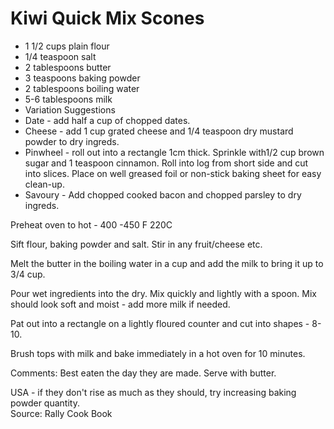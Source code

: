 # Kiwi Quick Mix Scones

* 1 1/2 cups plain flour
* 1/4 teaspoon salt
* 2 tablespoons butter
* 3 teaspoons baking powder
* 2 tablespoons boiling water
* 5-6 tablespoons milk 
* Variation Suggestions
* Date - add half a cup of chopped dates.
* Cheese - add 1 cup grated cheese and 1/4 teaspoon dry mustard powder to dry ingreds.
* Pinwheel - roll out into a rectangle 1cm thick.  Sprinkle with1/2 cup brown sugar and 1 teaspoon cinnamon.  Roll into log from short side and cut into slices.  Place on well greased foil or non-stick baking sheet for easy clean-up.
* Savoury - Add chopped cooked bacon and chopped parsley to dry ingreds.

Preheat oven to hot - 400 -450 F  220C

Sift flour, baking powder and salt.  Stir in any fruit/cheese etc.   

Melt the butter in the boiling water in  a cup and add the milk to bring it up to 3/4 cup.  

Pour wet ingredients into the dry.  Mix quickly and lightly with a spoon.  Mix should look soft and moist - add more milk if needed.  

Pat out into a rectangle on a lightly floured counter and cut into shapes - 8-10.

Brush tops with milk and bake immediately in a hot oven for 10 minutes.


Comments: Best eaten the day they are made.  Serve with butter.

USA - if they don't rise as much as they should, try increasing baking powder quantity.   
Source: Rally Cook Book

